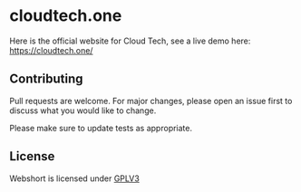 # cloudtech.one
Here is the official website for Cloud Tech, see a live demo here: https://cloudtech.one/

## Contributing
Pull requests are welcome. For major changes, please open an issue first to discuss what you would like to change.

Please make sure to update tests as appropriate.

## License
Webshort is licensed under
[GPLV3](https://choosealicense.com/licenses/gpl-3.0/)
